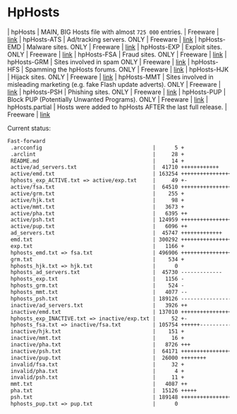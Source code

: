 # HpHosts

| hpHosts		| MAIN, BIG Hosts file with almost `725 000` entries.		                | Freeware    | [link](https://www.hosts-file.net)
| hpHosts-ATS		| Ad/tracking servers. ONLY                                                     | Freeware    | [link](https://www.hosts-file.net)
| hpHosts-EMD		| Malware sites. ONLY                                                           | Freeware    | [link](https://www.hosts-file.net)
| hpHosts-EXP		| Exploit sites. ONLY                                                           | Freeware    | [link](https://www.hosts-file.net)
| hpHosts-FSA		| Fraud sites. ONLY                                                             | Freeware    | [link](https://www.hosts-file.net)
| hpHosts-GRM		| Sites involved in spam ONLY                                                   | Freeware    | [link](https://www.hosts-file.net)
| hpHosts-HFS		| Spamming the hpHosts forums. ONLY                                             | Freeware    | [link](https://www.hosts-file.net)
| hpHosts-HJK		| Hijack sites. ONLY                                                            | Freeware    | [link](https://www.hosts-file.net)
| hpHosts-MMT		| Sites involved in misleading marketing (e.g. fake Flash update adverts). ONLY | Freeware    | [link](https://www.hosts-file.net)
| hpHosts-PSH		| Phishing sites. ONLY                                                          | Freeware    | [link](https://www.hosts-file.net)
| hpHosts-PUP		| Block PUP (Potentially Unwanted Programs). ONLY                               | Freeware    | [link](https://www.hosts-file.net)
| hpHosts.partial	| Hosts were added to hpHosts AFTER the last full release.                      | Freeware    | [link](https://www.hosts-file.net)


Current status:

```txt
Fast-forward
 .arcconfig                                   |      5 +
 .arclint                                     |     28 +
 README.md                                    |     14 +
 active/ad_servers.txt                        |  41710 ++++++++++++
 active/emd.txt                               | 163254 +++++++++++++++++++++++++++++++++++++++++++++
 hphosts_exp_ACTIVE.txt => active/exp.txt     |     49 +-
 active/fsa.txt                               |  64510 ++++++++++++++++++
 active/grm.txt                               |    255 +
 active/hjk.txt                               |     98 +
 active/mmt.txt                               |   3673 +
 active/pha.txt                               |   6395 ++
 active/psh.txt                               | 124959 ++++++++++++++++++++++++++++++++++
 active/pup.txt                               |   6096 ++
 ad_servers.txt                               |  45747 +++++++++++++
 emd.txt                                      | 300292 +++++++++++++++++++++++++++++++++++++++++++++++++++++++++++++++++++++++++++++++++
 exp.txt                                      |   1166 +
 hphosts_emd.txt => fsa.txt                   | 496906 ++++++++++++++++++++++++++++++++++++++++++++++++++++++---------------------------------------------------------------------------------
 grm.txt                                      |    534 +
 hphosts_hjk.txt => hjk.txt                   |      0
 hphosts_ad_servers.txt                       |  45730 -------------
 hphosts_exp.txt                              |   1156 -
 hphosts_grm.txt                              |    524 -
 hphosts_mmt.txt                              |   4077 --
 hphosts_psh.txt                              | 189126 ----------------------------------------------------
 inactive/ad_servers.txt                      |   3926 ++
 inactive/emd.txt                             | 137010 +++++++++++++++++++++++++++++++++++++
 hphosts_exp_INACTIVE.txt => inactive/exp.txt |     52 +-
 hphosts_fsa.txt => inactive/fsa.txt          | 105754 ++++++-----------------------
 inactive/hjk.txt                             |    151 +
 inactive/mmt.txt                             |     16 +
 inactive/pha.txt                             |   8726 +++
 inactive/psh.txt                             |  64171 ++++++++++++++++++
 inactive/pup.txt                             |  26000 ++++++++
 invalid/fsa.txt                              |     32 +
 invalid/pha.txt                              |      4 +
 invalid/psh.txt                              |     11 +
 mmt.txt                                      |   4087 ++
 pha.txt                                      |  15126 +++++
 psh.txt                                      | 189148 ++++++++++++++++++++++++++++++++++++++++++++++++++++
 hphosts_pup.txt => pup.txt                   |      0
```
